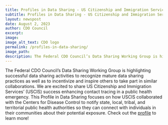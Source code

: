 ```yaml
---
title: Profiles in Data Sharing - US Citizenship and Immigration Services’ (USCIS) Enhanced Contact Tracing in a Public Health Emergency
subtitle: Profiles in Data Sharing - US Citizenship and Immigration Services’ (USCIS) Enhanced Contact Tracing in a Public Health Emergency
layout: newspost
date: August 2, 2023
author: CDO Council
excerpt:
image:
image_alt_text: CDO logo
permalink: /profiles-in-data-sharing/
image_path:  
description: The Federal CDO Council’s Data Sharing Working Group is highlighting successful data sharing activities to recognize mature data sharing practices as well as to incentivize and inspire others to take part in similar collaborations.
---
```


The Federal CDO Council’s Data Sharing Working Group is highlighting successful data sharing activities to recognize mature data sharing practices as well as to incentivize and inspire others to take part in similar collaborations. We are excited to share US Citizenship and Immigration Services’ (USCIS) success enhancing contact tracing in a public health emergency. This Profile in Data Sharing focuses on how USCIS collaborated with the Centers for Disease Control to notify state, local, tribal, and territorial public health authorities so they can connect with individuals in their communities about their potential exposure. Check out the <a href="https://resources.data.gov/assets/documents/Profiles_in_Data_Sharing_USCIS_508.pdf" target="_blank">profile</a> to learn more!